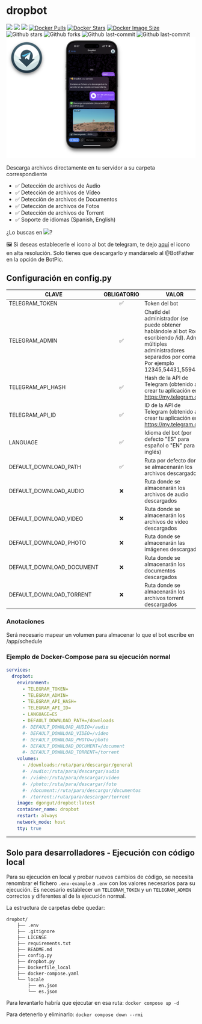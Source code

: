 # dropbot
[![](https://badgen.net/badge/icon/github?icon=github&label)](https://github.com/dgongut/dropbot)
[![](https://badgen.net/badge/icon/docker?icon=docker&label)](https://hub.docker.com/r/dgongut/dropbot)
[![](https://badgen.net/badge/icon/telegram?icon=telegram&label)](https://t.me/dockercontrollerbotnews)
[![Docker Pulls](https://badgen.net/docker/pulls/dgongut/dropbot?icon=docker&label=pulls)](https://hub.docker.com/r/dgongut/dropbot/)
[![Docker Stars](https://badgen.net/docker/stars/dgongut/dropbot?icon=docker&label=stars)](https://hub.docker.com/r/dgongut/dropbot/)
[![Docker Image Size](https://badgen.net/docker/size/dgongut/dropbot?icon=docker&label=image%20size)](https://hub.docker.com/r/dgongut/dropbot/)
![Github stars](https://badgen.net/github/stars/dgongut/dropbot?icon=github&label=stars)
![Github forks](https://badgen.net/github/forks/dgongut/dropbot?icon=github&label=forks)
![Github last-commit](https://img.shields.io/github/last-commit/dgongut/dropbot)
![Github last-commit](https://badgen.net/github/license/dgongut/dropbot)
![alt text](https://github.com/dgongut/pictures/blob/main/dropbot/mockup.png)

Descarga archivos directamente en tu servidor a su carpeta correspondiente

- ✅ Detección de archivos de Audio
- ✅ Detección de archivos de Vídeo
- ✅ Detección de archivos de Documentos
- ✅ Detección de archivos de Fotos
- ✅ Detección de archivos de Torrent
- ✅ Soporte de idiomas (Spanish, English)

¿Lo buscas en [![](https://badgen.net/badge/icon/docker?icon=docker&label)](https://hub.docker.com/r/dgongut/dropbot)?

🖼️ Si deseas establecerle el icono al bot de telegram, te dejo [aquí](https://raw.githubusercontent.com/dgongut/pictures/main/dropbot/dropbot.png) el icono en alta resolución. Solo tienes que descargarlo y mandárselo al @BotFather en la opción de BotPic.

## Configuración en config.py

| CLAVE                          | OBLIGATORIO | VALOR                                                                                   |
|---------------------------------|:------------:|-----------------------------------------------------------------------------------------|
| TELEGRAM_TOKEN                 |✅            | Token del bot |
| TELEGRAM_ADMIN                 |✅            | ChatId del administrador (se puede obtener hablándole al bot Rose escribiendo /id). Admite múltiples administradores separados por comas. Por ejemplo 12345,54431,55944 |
| TELEGRAM_API_HASH              | ✅           | Hash de la API de Telegram (obtenido al crear tu aplicación en https://my.telegram.org) |
| TELEGRAM_API_ID                | ✅           | ID de la API de Telegram (obtenido al crear tu aplicación en https://my.telegram.org)   |
| LANGUAGE                       | ✅           | Idioma del bot (por defecto "ES" para español o "EN" para inglés)                       |
| DEFAULT_DOWNLOAD_PATH          | ✅           | Ruta por defecto donde se almacenarán los archivos descargados                          |
| DEFAULT_DOWNLOAD_AUDIO         | ❌           | Ruta donde se almacenarán los archivos de audio descargados                             |
| DEFAULT_DOWNLOAD_VIDEO         | ❌           | Ruta donde se almacenarán los archivos de video descargados                             |
| DEFAULT_DOWNLOAD_PHOTO         | ❌           | Ruta donde se almacenarán las imágenes descargadas                                      |
| DEFAULT_DOWNLOAD_DOCUMENT      | ❌           | Ruta donde se almacenarán los documentos descargados                                    |
| DEFAULT_DOWNLOAD_TORRENT       | ❌           | Ruta donde se almacenarán los archivos torrent descargados                              |

### Anotaciones
Será necesario mapear un volumen para almacenar lo que el bot escribe en /app/schedule

### Ejemplo de Docker-Compose para su ejecución normal

```yaml
services:
  dropbot:
    environment:
      - TELEGRAM_TOKEN=
      - TELEGRAM_ADMIN=
      - TELEGRAM_API_HASH=
      - TELEGRAM_API_ID=
      - LANGUAGE=ES
      - DEFAULT_DOWNLOAD_PATH=/downloads
      #- DEFAULT_DOWNLOAD_AUDIO=/audio
      #- DEFAULT_DOWNLOAD_VIDEO=/video
      #- DEFAULT_DOWNLOAD_PHOTO=/photo
      #- DEFAULT_DOWNLOAD_DOCUMENT=/document
      #- DEFAULT_DOWNLOAD_TORRENT=/torrent
    volumes:
      - /downloads:/ruta/para/descargar/general
      #- /audio:/ruta/para/descargar/audio
      #- /video:/ruta/para/descargar/video
      #- /photo:/ruta/para/descargar/foto
      #- /document:/ruta/para/descargar/documentos
      #- /torrent:/ruta/para/descargar/torrent
    image: dgongut/dropbot:latest
    container_name: dropbot
    restart: always
    network_mode: host
    tty: true
```

---

## Solo para desarrolladores - Ejecución con código local

Para su ejecución en local y probar nuevos cambios de código, se necesita renombrar el fichero `.env-example` a `.env` con los valores necesarios para su ejecución.
Es necesario establecer un `TELEGRAM_TOKEN` y un `TELEGRAM_ADMIN` correctos y diferentes al de la ejecución normal.

La estructura de carpetas debe quedar:

```
dropbot/
    ├── .env
    ├── .gitignore
    ├── LICENSE
    ├── requirements.txt
    ├── README.md
    ├── config.py
    ├── dropbot.py
    ├── Dockerfile_local
    ├── docker-compose.yaml
    └── locale
        ├── en.json
        └── es.json
```

Para levantarlo habría que ejecutar en esa ruta: `docker compose up -d`

Para detenerlo y eliminarlo: `docker compose down --rmi`